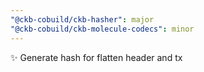 ```yaml
---
"@ckb-cobuild/ckb-hasher": major
"@ckb-cobuild/ckb-molecule-codecs": minor
---
```


:sparkles: Generate hash for flatten header and tx
